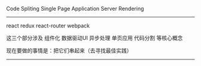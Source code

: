 Code Spliting
Single Page Application
Server Rendering

----------------------------------------------------------------

react          redux         react-router      webpack

这三个部分涉及 组件化 数据驱动UI 异步处理 单页应用 代码分割 等核心概念

现在要做的事情是：把它们串起来（去寻找最佳实践）

-----------------------------------------------------------------
